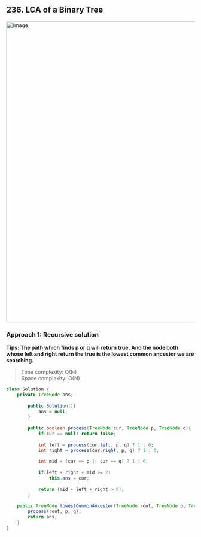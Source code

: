 ## 236. LCA of a Binary Tree

<img width="806" alt="image" src="https://user-images.githubusercontent.com/30597963/54893864-ce32d200-4ef2-11e9-88c6-bd48a759579e.png">

### Approach 1: Recursive solution  
**Tips: The path which finds p or q will return true. And the node both whose left and right return the true is the lowest common ancestor we are searching.**
>Time complexity: O(N)  
 Space complexity: O(N)
``` java
class Solution {
    private TreeNode ans;
        
        public Solution(){
            ans = null;
        }
        
        public boolean process(TreeNode cur, TreeNode p, TreeNode q){
            if(cur == null) return false;
            
            int left = process(cur.left, p, q) ? 1 : 0;
            int right = process(cur.right, p, q) ? 1 : 0;
            
            int mid = (cur == p || cur == q) ? 1 : 0;
            
            if(left + right + mid >= 2) 
                this.ans = cur;
            
            return (mid + left + right > 0);
        }
    
    public TreeNode lowestCommonAncestor(TreeNode root, TreeNode p, TreeNode q) {
        process(root, p, q);
        return ans;
    }
}
```
